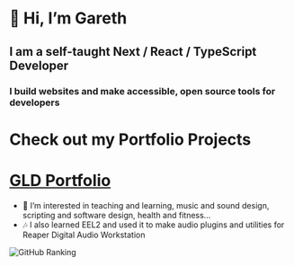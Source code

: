 # 👋 Hi, I’m Gareth
## I am a self-taught Next / React / TypeScript Developer


### I build websites and make accessible, open source tools for developers


# Check out my Portfolio Projects
# [GLD Portfolio](https://gld-portfolio.vercel.app/)

- 👀 I’m interested in teaching and learning, music and sound design, scripting and software design, health and fitness...
- :notes: I also learned EEL2 and used it to make audio plugins and utilities for Reaper Digital Audio Workstation

![GitHub Ranking](https://github-readme-stats.vercel.app/api?username=GLD5000&show_icons=true)
